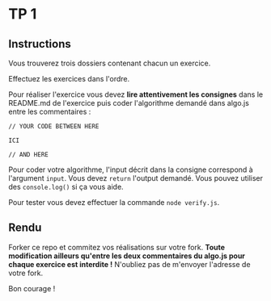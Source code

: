 # TP 1

## Instructions

Vous trouverez trois dossiers contenant chacun un exercice.

Effectuez les exercices dans l'ordre.

Pour réaliser l'exercice vous devez **lire attentivement les consignes** dans le README.md de l'exercice puis coder l'algorithme demandé dans algo.js entre les commentaires :

```raw
// YOUR CODE BETWEEN HERE

ICI

// AND HERE
```

Pour coder votre algorithme, l'input décrit dans la consigne correspond à l'argument `input`.
Vous devez `return` l'output demandé.
Vous pouvez utiliser des `console.log()` si ça vous aide.

Pour tester vous devez effectuer la commande `node verify.js`.

## Rendu

Forker ce repo et commitez vos réalisations sur votre fork.
**Toute modification ailleurs qu'entre les deux commentaires du algo.js pour chaque exercice est interdite !**
N'oubliez pas de m'envoyer l'adresse de votre fork.

Bon courage !
